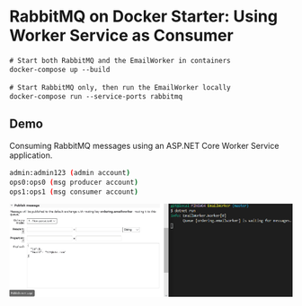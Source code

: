 # RabbitMQ on Docker Starter: Using Worker Service as Consumer

```Docker
# Start both RabbitMQ and the EmailWorker in containers
docker-compose up --build

# Start RabbitMQ only, then run the EmailWorker locally
docker-compose run --service-ports rabbitmq

```

## Demo

Consuming RabbitMQ messages using an ASP.NET Core Worker Service application.

```bash
admin:admin123 (admin account)
ops0:ops0 (msg producer account)
ops1:ops1 (msg consumer account)
```

![rabbitmq starter](./rabbitmq-starter.gif)
